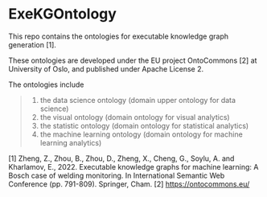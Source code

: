 # ExeKGOntology

This repo contains the ontologies for executable knowledge graph generation [1].

These ontologies are developed under the EU project OntoCommons [2] at University of Oslo, and published under Apache License 2.

The ontologies include 
> 1. the data science ontology (domain upper ontology for data science)
> 2. the visual ontology (domain ontology for visual analytics)
> 3. the statistic ontology (domain ontology for statistical analytics)
> 4. the machine learning ontology (domain ontology for machine learning analytics)



[1] Zheng, Z., Zhou, B., Zhou, D., Zheng, X., Cheng, G., Soylu, A. and Kharlamov, E., 2022. Executable knowledge graphs for machine learning: A Bosch case of welding monitoring. In International Semantic Web Conference (pp. 791-809). Springer, Cham.
[2] https://ontocommons.eu/
